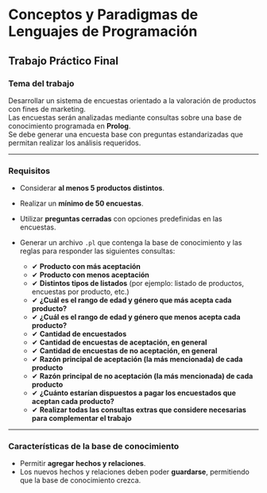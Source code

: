 # Conceptos y Paradigmas de Lenguajes de Programación

## Trabajo Práctico Final

### Tema del trabajo

Desarrollar un sistema de encuestas orientado a la valoración de productos con fines de marketing.  
Las encuestas serán analizadas mediante consultas sobre una base de conocimiento programada en **Prolog**.  
Se debe generar una encuesta base con preguntas estandarizadas que permitan realizar los análisis requeridos.

---

### Requisitos

- Considerar **al menos 5 productos distintos**.
- Realizar un **mínimo de 50 encuestas**.
- Utilizar **preguntas cerradas** con opciones predefinidas en las encuestas.
- Generar un archivo `.pl` que contenga la base de conocimiento y las reglas para responder las siguientes consultas:

  - ✔ **Producto con más aceptación**
  - ✔ **Producto con menos aceptación**
  - ✔ **Distintos tipos de listados** (por ejemplo: listado de productos, encuestas por producto, etc.)
  - ✔ **¿Cuál es el rango de edad y género que más acepta cada producto?**
  - ✔ **¿Cuál es el rango de edad y género que menos acepta cada producto?**
  - ✔ **Cantidad de encuestados**
  - ✔ **Cantidad de encuestas de aceptación, en general**
  - ✔ **Cantidad de encuestas de no aceptación, en general**
  - ✔ **Razón principal de aceptación (la más mencionada) de cada producto**
  - ✔ **Razón principal de no aceptación (la más mencionada) de cada producto**
  - ✔ **¿Cuánto estarían dispuestos a pagar los encuestados que aceptan cada producto?**
  - ✔ **Realizar todas las consultas extras que considere necesarias para complementar el trabajo**

---

### Características de la base de conocimiento

- Permitir **agregar hechos y relaciones**.
- Los nuevos hechos y relaciones deben poder **guardarse**, permitiendo que la base de conocimiento crezca.